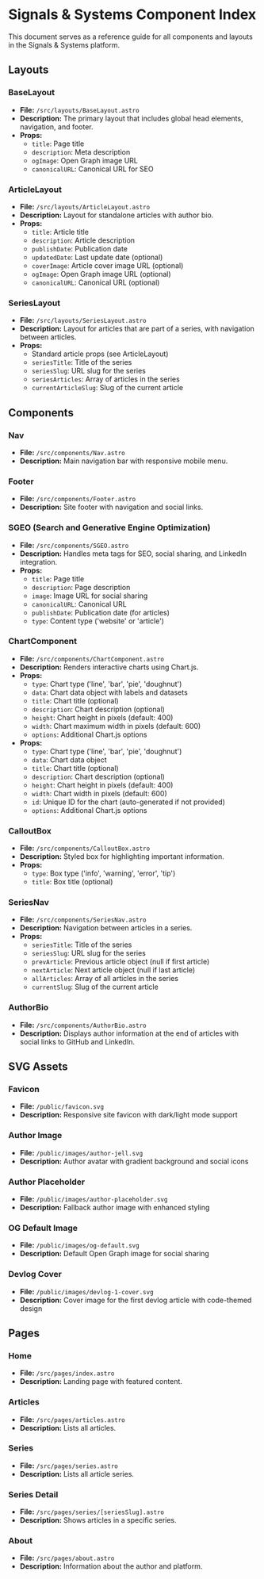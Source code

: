 # Signals & Systems Component Index

This document serves as a reference guide for all components and layouts in the Signals & Systems platform.

## Layouts

### BaseLayout
- **File:** `/src/layouts/BaseLayout.astro`
- **Description:** The primary layout that includes global head elements, navigation, and footer.
- **Props:**
  - `title`: Page title
  - `description`: Meta description
  - `ogImage`: Open Graph image URL
  - `canonicalURL`: Canonical URL for SEO

### ArticleLayout
- **File:** `/src/layouts/ArticleLayout.astro`
- **Description:** Layout for standalone articles with author bio.
- **Props:**
  - `title`: Article title
  - `description`: Article description
  - `publishDate`: Publication date
  - `updatedDate`: Last update date (optional)
  - `coverImage`: Article cover image URL (optional)
  - `ogImage`: Open Graph image URL (optional)
  - `canonicalURL`: Canonical URL (optional)

### SeriesLayout
- **File:** `/src/layouts/SeriesLayout.astro`
- **Description:** Layout for articles that are part of a series, with navigation between articles.
- **Props:**
  - Standard article props (see ArticleLayout)
  - `seriesTitle`: Title of the series
  - `seriesSlug`: URL slug for the series
  - `seriesArticles`: Array of articles in the series
  - `currentArticleSlug`: Slug of the current article

## Components

### Nav
- **File:** `/src/components/Nav.astro`
- **Description:** Main navigation bar with responsive mobile menu.

### Footer
- **File:** `/src/components/Footer.astro`
- **Description:** Site footer with navigation and social links.

### SGEO (Search and Generative Engine Optimization)
- **File:** `/src/components/SGEO.astro`
- **Description:** Handles meta tags for SEO, social sharing, and LinkedIn integration.
- **Props:**
  - `title`: Page title
  - `description`: Page description
  - `image`: Image URL for social sharing
  - `canonicalURL`: Canonical URL
  - `publishDate`: Publication date (for articles)
  - `type`: Content type ('website' or 'article')

### ChartComponent
- **File:** `/src/components/ChartComponent.astro`
- **Description:** Renders interactive charts using Chart.js.
- **Props:**
  - `type`: Chart type ('line', 'bar', 'pie', 'doughnut')
  - `data`: Chart data object with labels and datasets
  - `title`: Chart title (optional)
  - `description`: Chart description (optional)
  - `height`: Chart height in pixels (default: 400)
  - `width`: Chart maximum width in pixels (default: 600)
  - `options`: Additional Chart.js options
- **Props:**
  - `type`: Chart type ('line', 'bar', 'pie', 'doughnut')
  - `data`: Chart data object
  - `title`: Chart title (optional)
  - `description`: Chart description (optional)
  - `height`: Chart height in pixels (default: 400)
  - `width`: Chart width in pixels (default: 600)
  - `id`: Unique ID for the chart (auto-generated if not provided)
  - `options`: Additional Chart.js options

### CalloutBox
- **File:** `/src/components/CalloutBox.astro`
- **Description:** Styled box for highlighting important information.
- **Props:**
  - `type`: Box type ('info', 'warning', 'error', 'tip')
  - `title`: Box title (optional)

### SeriesNav
- **File:** `/src/components/SeriesNav.astro`
- **Description:** Navigation between articles in a series.
- **Props:**
  - `seriesTitle`: Title of the series
  - `seriesSlug`: URL slug for the series
  - `prevArticle`: Previous article object (null if first article)
  - `nextArticle`: Next article object (null if last article)
  - `allArticles`: Array of all articles in the series
  - `currentSlug`: Slug of the current article

### AuthorBio
- **File:** `/src/components/AuthorBio.astro`
- **Description:** Displays author information at the end of articles with social links to GitHub and LinkedIn.

## SVG Assets

### Favicon
- **File:** `/public/favicon.svg`
- **Description:** Responsive site favicon with dark/light mode support

### Author Image
- **File:** `/public/images/author-jell.svg`
- **Description:** Author avatar with gradient background and social icons

### Author Placeholder
- **File:** `/public/images/author-placeholder.svg`
- **Description:** Fallback author image with enhanced styling

### OG Default Image
- **File:** `/public/images/og-default.svg`
- **Description:** Default Open Graph image for social sharing

### Devlog Cover
- **File:** `/public/images/devlog-1-cover.svg`
- **Description:** Cover image for the first devlog article with code-themed design

## Pages

### Home
- **File:** `/src/pages/index.astro`
- **Description:** Landing page with featured content.

### Articles
- **File:** `/src/pages/articles.astro`
- **Description:** Lists all articles.

### Series
- **File:** `/src/pages/series.astro`
- **Description:** Lists all article series.

### Series Detail
- **File:** `/src/pages/series/[seriesSlug].astro`
- **Description:** Shows articles in a specific series.

### About
- **File:** `/src/pages/about.astro`
- **Description:** Information about the author and platform.
